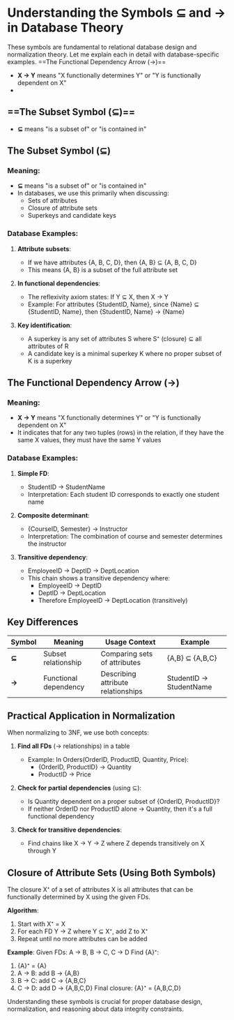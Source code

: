 # Understanding the Symbols ⊆ and → in Database Theory

These symbols are fundamental to relational database design and normalization theory. Let me explain each in detail with database-specific examples.
==The Functional Dependency Arrow (→)==
- **X → Y** means "X functionally determines Y" or "Y is functionally dependent on X"
- 
## ==The Subset Symbol (⊆)==
- **⊆** means "is a subset of" or "is contained in"
## The Subset Symbol (⊆)

### Meaning:
- **⊆** means "is a subset of" or "is contained in"
- In databases, we use this primarily when discussing:
  - Sets of attributes
  - Closure of attribute sets
  - Superkeys and candidate keys

### Database Examples:

1. **Attribute subsets**:
   - If we have attributes {A, B, C, D}, then {A, B} ⊆ {A, B, C, D}
   - This means {A, B} is a subset of the full attribute set

2. **In functional dependencies**:
   - The reflexivity axiom states: If Y ⊆ X, then X → Y
   - Example: For attributes {StudentID, Name}, since {Name} ⊆ {StudentID, Name}, then {StudentID, Name} → {Name}

3. **Key identification**:
   - A superkey is any set of attributes S where S⁺ (closure) ⊆ all attributes of R
   - A candidate key is a minimal superkey K where no proper subset of K is a superkey

## The Functional Dependency Arrow (→)

### Meaning:
- **X → Y** means "X functionally determines Y" or "Y is functionally dependent on X"
- It indicates that for any two tuples (rows) in the relation, if they have the same X values, they must have the same Y values

### Database Examples:

1. **Simple FD**:
   - StudentID → StudentName
   - Interpretation: Each student ID corresponds to exactly one student name

2. **Composite determinant**:
   - {CourseID, Semester} → Instructor
   - Interpretation: The combination of course and semester determines the instructor

3. **Transitive dependency**:
   - EmployeeID → DeptID → DeptLocation
   - This chain shows a transitive dependency where:
     - EmployeeID → DeptID
     - DeptID → DeptLocation
     - Therefore EmployeeID → DeptLocation (transitively)

## Key Differences

| Symbol | Meaning | Usage Context | Example |
|--------|---------|---------------|---------|
| **⊆** | Subset relationship | Comparing sets of attributes | {A,B} ⊆ {A,B,C} |
| **→** | Functional dependency | Describing attribute relationships | StudentID → StudentName |

## Practical Application in Normalization

When normalizing to 3NF, we use both concepts:

1. **Find all FDs** (→ relationships) in a table
   - Example: In Orders(OrderID, ProductID, Quantity, Price):
     - {OrderID, ProductID} → Quantity
     - ProductID → Price

2. **Check for partial dependencies** (using ⊆):
   - Is Quantity dependent on a proper subset of {OrderID, ProductID}?
   - If neither OrderID nor ProductID alone → Quantity, then it's a full functional dependency

3. **Check for transitive dependencies**:
   - Find chains like X → Y → Z where Z depends transitively on X through Y

## Closure of Attribute Sets (Using Both Symbols)

The closure X⁺ of a set of attributes X is all attributes that can be functionally determined by X using the given FDs.

**Algorithm**:
1. Start with X⁺ = X
2. For each FD Y → Z where Y ⊆ X⁺, add Z to X⁺
3. Repeat until no more attributes can be added

**Example**:
Given FDs: A → B, B → C, C → D
Find {A}⁺:
1. {A}⁺ = {A}
2. A → B: add B → {A,B}
3. B → C: add C → {A,B,C}
4. C → D: add D → {A,B,C,D}
Final closure: {A}⁺ = {A,B,C,D}

Understanding these symbols is crucial for proper database design, normalization, and reasoning about data integrity constraints.
